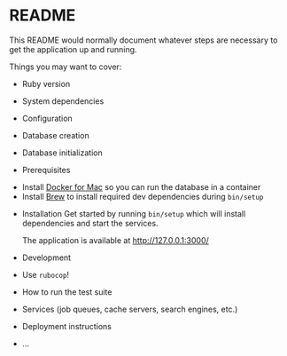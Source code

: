 # README

This README would normally document whatever steps are necessary to get the
application up and running.

Things you may want to cover:

- Ruby version

- System dependencies

- Configuration

- Database creation

- Database initialization

- Prerequisites

* Install [Docker for Mac](https://docs.docker.com/desktop/install/mac-install/) so you can run the database in a container
* Install [Brew](https://brew.sh/) to install required dev dependencies during `bin/setup`

- Installation
  Get started by running `bin/setup` which will install dependencies and start the services.

  The application is available at http://127.0.0.1:3000/

- Development

- Use `rubocop`!

- How to run the test suite

- Services (job queues, cache servers, search engines, etc.)

- Deployment instructions

- ...
